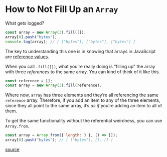 # How to Not Fill Up an `Array`

What gets logged?

```js
const array = new Array(3).fill([]);
array[0].push("bytes");
console.log(array); // [ ["bytes"], ["bytes"], ["bytes"] ]
```

The key to understanding this one is in knowing that arrays in JavaScript are [reference values](https://ui.dev/primitive-vs-reference-values-in-javascript).

When you call `.fill([])`, what you’re really doing is “filling up” the array with three _references_ to the same array. You can kind of think of it like this.

```js
const reference = [];
const array = new Array(3).fill(reference);
```

Where now, `array` has three elements and they’re all referencing the same `reference` array. Therefore, if you add an item to any of the three elements, since they all point to the same array, it’s _as if_ you’re adding an item to all of them.

To get the same functionality without the referential weirdness, you can use `Array.from`.

```js
const array = Array.from({ length: 3 }, () => []);
array[0].push("bytes"); // [ ["bytes"], [], [] ]
```

[source](https://bytes.dev/archives/231)
